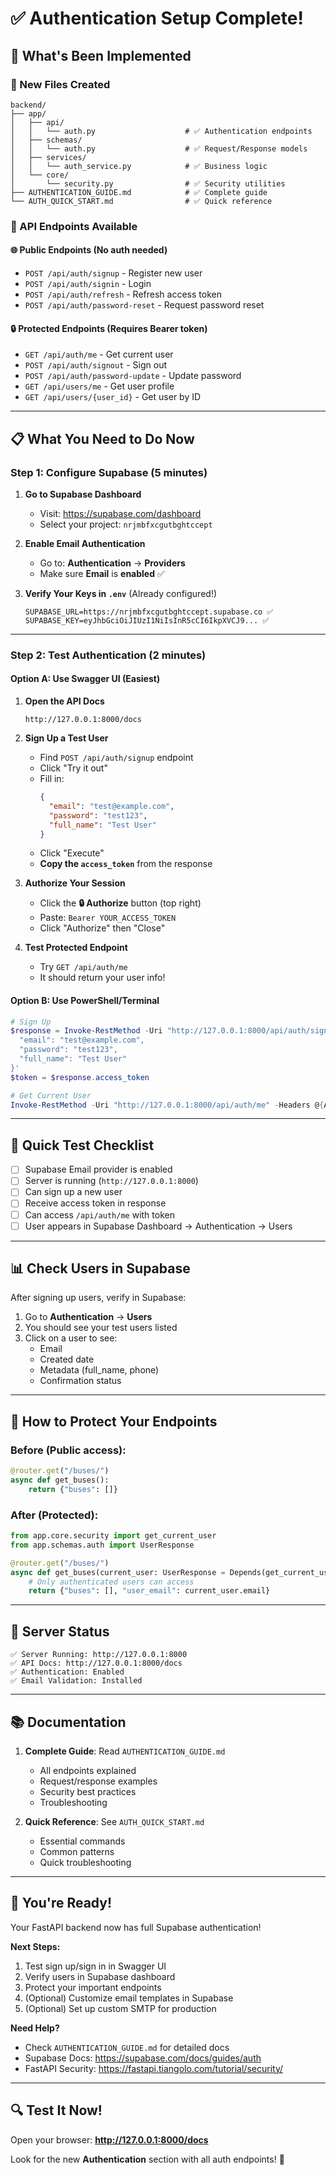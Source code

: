 # ✅ Authentication Setup Complete!

## 🎉 What's Been Implemented

### 📁 New Files Created
```
backend/
├── app/
│   ├── api/
│   │   └── auth.py                    # ✅ Authentication endpoints
│   ├── schemas/
│   │   └── auth.py                    # ✅ Request/Response models
│   ├── services/
│   │   └── auth_service.py            # ✅ Business logic
│   └── core/
│       └── security.py                # ✅ Security utilities
├── AUTHENTICATION_GUIDE.md            # ✅ Complete guide
└── AUTH_QUICK_START.md                # ✅ Quick reference
```

### 🔌 API Endpoints Available

#### 🌐 Public Endpoints (No auth needed)
- `POST /api/auth/signup` - Register new user
- `POST /api/auth/signin` - Login
- `POST /api/auth/refresh` - Refresh access token
- `POST /api/auth/password-reset` - Request password reset

#### 🔒 Protected Endpoints (Requires Bearer token)
- `GET /api/auth/me` - Get current user
- `POST /api/auth/signout` - Sign out
- `POST /api/auth/password-update` - Update password
- `GET /api/users/me` - Get user profile
- `GET /api/users/{user_id}` - Get user by ID

---

## 📋 What You Need to Do Now

### Step 1: Configure Supabase (5 minutes)

1. **Go to Supabase Dashboard**
   - Visit: https://supabase.com/dashboard
   - Select your project: `nrjmbfxcgutbghtccept`

2. **Enable Email Authentication**
   - Go to: **Authentication** → **Providers**
   - Make sure **Email** is **enabled** ✅
   
3. **Verify Your Keys in `.env`** (Already configured!)
   ```env
   SUPABASE_URL=https://nrjmbfxcgutbghtccept.supabase.co ✅
   SUPABASE_KEY=eyJhbGciOiJIUzI1NiIsInR5cCI6IkpXVCJ9... ✅
   ```

---

### Step 2: Test Authentication (2 minutes)

#### Option A: Use Swagger UI (Easiest)

1. **Open the API Docs**
   ```
   http://127.0.0.1:8000/docs
   ```

2. **Sign Up a Test User**
   - Find `POST /api/auth/signup` endpoint
   - Click "Try it out"
   - Fill in:
     ```json
     {
       "email": "test@example.com",
       "password": "test123",
       "full_name": "Test User"
     }
     ```
   - Click "Execute"
   - **Copy the `access_token`** from the response

3. **Authorize Your Session**
   - Click the **🔒 Authorize** button (top right)
   - Paste: `Bearer YOUR_ACCESS_TOKEN`
   - Click "Authorize" then "Close"

4. **Test Protected Endpoint**
   - Try `GET /api/auth/me`
   - It should return your user info!

#### Option B: Use PowerShell/Terminal

```powershell
# Sign Up
$response = Invoke-RestMethod -Uri "http://127.0.0.1:8000/api/auth/signup" -Method Post -ContentType "application/json" -Body '{
  "email": "test@example.com",
  "password": "test123",
  "full_name": "Test User"
}'
$token = $response.access_token

# Get Current User
Invoke-RestMethod -Uri "http://127.0.0.1:8000/api/auth/me" -Headers @{Authorization="Bearer $token"}
```

---

## 🎯 Quick Test Checklist

- [ ] Supabase Email provider is enabled
- [ ] Server is running (`http://127.0.0.1:8000`)
- [ ] Can sign up a new user
- [ ] Receive access token in response
- [ ] Can access `/api/auth/me` with token
- [ ] User appears in Supabase Dashboard → Authentication → Users

---

## 📊 Check Users in Supabase

After signing up users, verify in Supabase:

1. Go to **Authentication** → **Users**
2. You should see your test users listed
3. Click on a user to see:
   - Email
   - Created date
   - Metadata (full_name, phone)
   - Confirmation status

---

## 🔐 How to Protect Your Endpoints

### Before (Public access):
```python
@router.get("/buses/")
async def get_buses():
    return {"buses": []}
```

### After (Protected):
```python
from app.core.security import get_current_user
from app.schemas.auth import UserResponse

@router.get("/buses/")
async def get_buses(current_user: UserResponse = Depends(get_current_user)):
    # Only authenticated users can access
    return {"buses": [], "user_email": current_user.email}
```

---

## 🚀 Server Status

```
✅ Server Running: http://127.0.0.1:8000
✅ API Docs: http://127.0.0.1:8000/docs
✅ Authentication: Enabled
✅ Email Validation: Installed
```

---

## 📚 Documentation

1. **Complete Guide**: Read `AUTHENTICATION_GUIDE.md`
   - All endpoints explained
   - Request/response examples
   - Security best practices
   - Troubleshooting

2. **Quick Reference**: See `AUTH_QUICK_START.md`
   - Essential commands
   - Common patterns
   - Quick troubleshooting

---

## 🎉 You're Ready!

Your FastAPI backend now has full Supabase authentication! 

**Next Steps:**
1. Test sign up/sign in in Swagger UI
2. Verify users in Supabase dashboard
3. Protect your important endpoints
4. (Optional) Customize email templates in Supabase
5. (Optional) Set up custom SMTP for production

**Need Help?**
- Check `AUTHENTICATION_GUIDE.md` for detailed docs
- Supabase Docs: https://supabase.com/docs/guides/auth
- FastAPI Security: https://fastapi.tiangolo.com/tutorial/security/

---

## 🔍 Test It Now!

Open your browser: **http://127.0.0.1:8000/docs**

Look for the new **Authentication** section with all auth endpoints! 🎊
